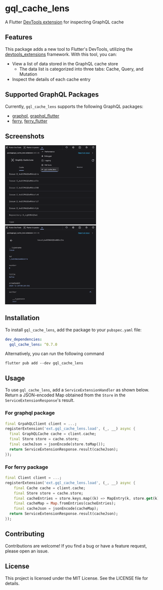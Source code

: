 # gql_cache_lens
A Flutter [DevTools extension](https://pub.dev/packages/devtools_extensions) for inspecting GraphQL cache

## Features
This package adds a new tool to Flutter's DevTools, utilizing the [devtools_extensions](https://pub.dev/packages/devtools_extensions) framework. With this tool, you can:

- View a list of data stored in the GraphQL cache store
  - The data list is categorized into three tabs: Cache, Query, and Mutation
- Inspect the details of each cache entry

## Supported GraphQL Packages
Currently, `gql_cache_lens` supports the following GraphQL packages:
- [graphql](https://pub.dev/packages/graphql), [graphql_flutter](https://pub.dev/packages/graphql_flutter)
- [ferry](https://pub.dev/packages/ferry), [ferry_flutter](https://pub.dev/packages/ferry_flutter)

## Screenshots
<img width="300" src="https://github.com/temoki/gql_cache_lens/raw/main/screenshot_1.png" /> <img width="300" src="https://github.com/temoki/gql_cache_lens/raw/main/screenshot_2.png" />

## Installation
To install `gql_cache_lens`, add the package to your `pubspec.yaml` file:
```yaml
dev_dependencies:
  gql_cache_lens: ^0.7.0
```

Alternatively, you can run the following command
```
flutter pub add --dev gql_cache_lens
```

## Usage
To use `gql_cache_lens`, add a `ServiceExtensionHandler` as shown below.
Return a JSON-encoded Map obtained from the `Store` in the `ServiceExtensionResponse`'s result.

### For graphql package
```dart
final GrpahQLClient client = ...;
registerExtension('ext.gql_cache_lens.load', (_, __) async {
  final GraphQLCache cache = client.cache;
  final Store store = cache.store;
  final cacheJson = jsonEncode(store.toMap());
  return ServiceExtensionResponse.result(cacheJson);
});
```

### For ferry package
```dart
final Client client = ...;
registerExtension('ext.gql_cache_lens.load', (_, __) async {
    final Cache cache = client.cache;
    final Store store = cache.store;
    final cacheEntries = store.keys.map((k) => MapEntry(k, store.get(k)));
    final cacheMap = Map.fromEntries(cacheEntries);
    final cacheJson = jsonEncode(cacheMap);
  return ServiceExtensionResponse.result(cacheJson);
});
```

## Contributing
Contributions are welcome! If you find a bug or have a feature request, please open an issue.

## License
This project is licensed under the MIT License.
See the LICENSE file for details.
